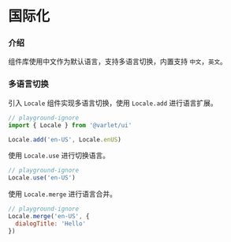 # 国际化

### 介绍
组件库使用中文作为默认语言，支持多语言切换，内置支持 `中文`，`英文`。

### 多语言切换
引入 `Locale` 组件实现多语言切换，使用 `Locale.add` 进行语言扩展。

```js
// playground-ignore
import { Locale } from '@varlet/ui'

Locale.add('en-US', Locale.enUS)
```

使用 `Locale.use` 进行切换语言。

```js
// playground-ignore
Locale.use('en-US')
```

使用 `Locale.merge` 进行语言合并。

```js
// playground-ignore
Locale.merge('en-US', {
  dialogTitle: 'Hello'
})
```

